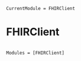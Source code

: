 ```@meta
CurrentModule = FHIRClient
```

# FHIRClient

```@index
```

```@autodocs
Modules = [FHIRClient]
```
